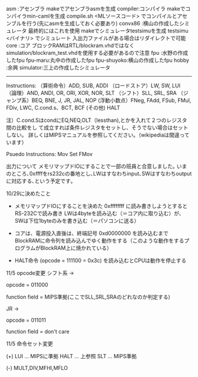 asm	:アセンブラ makeでアセンブラasmを生成
compiler:コンパイラ makeでコンパイラmin-camlを生成
         compile.sh <MLソースコード> でコンパイルとアセンブルを行う(先にasmを生成しておく必要あり)
convx86	:横山の作成したシミュレータ 最終的にはこれを使用 makeでシミュレータtestsimuを生成
         testsimu <バイナリ> でシミュレート 入出力ファイルがある場合はリダイレクトで可能
core    :コア ブロックRAMはRTL/blockram.vhdではなくsimulation/blockram_test.vhdを使用する必要があるので注意
fpu     :水野の作成したfpu
fpu-maru:丸中の作成したfpu
fpu-shuyoko:横山の作成したfpu
hobby   :余興
simulator:三上の作成したシミュレータ


----------
Instructions:
（算術命令）ADD, SUB, ADDI 
（ロードストア）LW, SW, LUI
（論理）AND, ANDI, OR, ORI, XOR, NOR, SLT 
（シフト）SLL, SRL, SRA
（ジャンプ系）BEQ, BNE, J, JR, JAL, NOP
 (浮動小数点）FNeg, FAdd, FSub, FMul, FDiv, LWC, C.cond.s、BCT, BCF
 (その他) HALT

 注）C.cond.SはcondにEQ,NEQ,OLT（lessthan),とかを入れて２つのレジスタ間の比較をし
 て成立すれば条件レジスタをセットし、そうでない場合はセットしない。
 詳しくはMIPSマニュアルを参照してください。（wikipediaは間違っています）
 
Psuedo Instructions:
Mov
Set
FMov


出力について
メモリマップドIOにすることで一部の班員と合意しました｡
いまのところ､0xffffをrs232cの番地とし､LWはすなわちinput､SWはすなわちoutputに対応する､という予定です｡


10/29に決めたこと
* メモリマップドIOにすることを決めた
0xffffffff に読み書きしようとするとRS-232Cで読み書き
LWは4byteを読み込む（＝コア内に取り込む）が、SWは下位1byteのみを書き込む（＝パソコンに送る）

* コアは、電源投入直後は、終端記号 0xd0000000 を読み込むまでBlockRAMに命令列を読み込んでゆく動作をする（このような動作をするプログラムがBlockRAM上に焼かれている）
* HALT命令 (opcode = 111100 = 0x3c) を読み込むとCPUは動作を停止する


11/5 opcode変更
シフト系 →

opcode = 011000

function field = MIPS準拠(ここでSLL,SRL,SRAのどれなのか判定する)


JR →

opcode = 011011

function field = don't care



11/5 命令セット変更

(+) LUI ... MIPSに準拠   HALT ... 上参照   SLT ... MIPS準拠

(-) MULT,DIV,MFHI,MFLO
